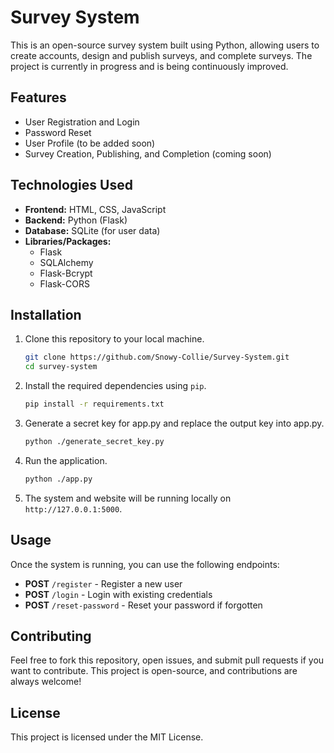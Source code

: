 # Survey System

This is an open-source survey system built using Python, allowing users to create accounts, design and publish surveys, and complete surveys. The project is currently in progress and is being continuously improved.

## Features

- User Registration and Login
- Password Reset
- User Profile (to be added soon)
- Survey Creation, Publishing, and Completion (coming soon)

## Technologies Used

- **Frontend:** HTML, CSS, JavaScript
- **Backend:** Python (Flask)
- **Database:** SQLite (for user data)
- **Libraries/Packages:**
  - Flask
  - SQLAlchemy
  - Flask-Bcrypt
  - Flask-CORS

## Installation

1. Clone this repository to your local machine.

    ```bash
    git clone https://github.com/Snowy-Collie/Survey-System.git
    cd survey-system
    ```

2. Install the required dependencies using `pip`.

    ```bash
    pip install -r requirements.txt
    ```

2. Generate a secret key for app.py and replace the output key into app.py.

    ```bash
    python ./generate_secret_key.py
    ```

3. Run the application.

    ```bash
    python ./app.py
    ```

4. The system and website will be running locally on `http://127.0.0.1:5000`.

## Usage

Once the system is running, you can use the following endpoints:

- **POST** `/register` - Register a new user
- **POST** `/login` - Login with existing credentials
- **POST** `/reset-password` - Reset your password if forgotten

## Contributing

Feel free to fork this repository, open issues, and submit pull requests if you want to contribute. This project is open-source, and contributions are always welcome!

## License

This project is licensed under the MIT License.

